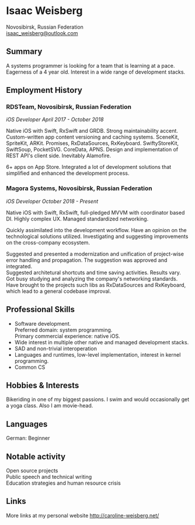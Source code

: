 # Isaac Weisberg
Novosibirsk, Russian Federation  
isaac_weisberg@outlook.com  
## Summary

A systems programmer is looking for a team that is learning at a pace. Eagerness of a 4 year old. Interest in a wide range of development stacks.

## Employment History

### **RDSTeam, Novosibirsk, Russian Federation**
*iOS Developer April 2017 - October 2018*

Native iOS with Swift, RxSwift and GRDB. Strong maintainability accent. Custom-written app content versioning and caching systems. SceneKit, SpriteKit, ARKit. Promises, RxDataSources, RxKeyboard. SwiftyStoreKit, SwiftSoup, PocketSVG. CoreData, APNS. Design and implementation of REST API's client side. Inevitably Alamofire.

6+ apps on App Store. Integrated a lot of development solutions that simplified and enhanced the development process.

### **Magora Systems, Novosibirsk, Russian Federation**  
*iOS Developer October 2018 - Present*

Native iOS with Swift, RxSwift, full-pledged MVVM with coordinator based DI. Highly complex UX. Managed standardized networking.

Quickly assimilated into the development workflow. Have an opinion on the technological solutions utilized. Investigating and suggesting improvements on the cross-company ecosystem.

Suggested and presented a modernization and unification of project-wise error handling and propagation. The suggestion was approved and integrated.  
Suggested architetural shortcuts and time saving activities. Results vary.  
Got busy studying and analyzing the company's networking standards.  
Have brought to the projects such libs as RxDataSources and RxKeyboard, which lead to a general codebase improval.

## Professional Skills

- Software development.  
Preferred domain: system programming.  
Primary commercial experience: native iOS.  
- Wide interest in multiple other native and managed development stacks. 
- SAD and non-trivial interoperation
- Languages and runtimes, low-level implementation, interest in kernel programming.
- Common CS

## Hobbies & Interests

Bikeriding in one of my biggest passions. I swim and would occasionally get a yoga class. Also I am movie-head.

## Languages

German:	Beginner  

## Notable activity

Open source projects  
Public speech and technical writing  
Education strategies and human resource crisis  

## Links

More links at my personal website http://caroline-weisberg.net/
